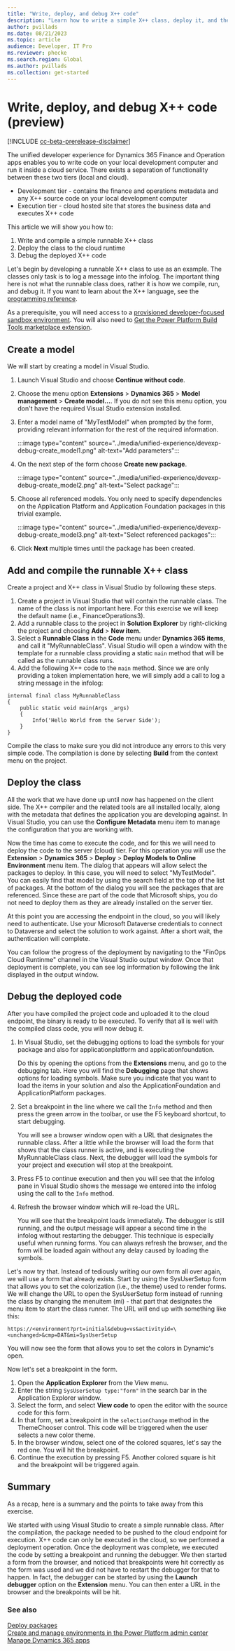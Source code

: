 ```yaml
---
title: "Write, deploy, and debug X++ code"
description: "Learn how to write a simple X++ class, deploy it, and then debug it in the unified developer experience."
author: pvillads
ms.date: 08/21/2023
ms.topic: article
audience: Developer, IT Pro
ms.reviewer: phecke
ms.search.region: Global
ms.author: pvillads
ms.collection: get-started
---
```


# Write, deploy, and debug X++ code (preview)

[!INCLUDE [cc-beta-prerelease-disclaimer](../../includes/cc-beta-prerelease-disclaimer.md)]

The unified developer experience for Dynamics 365 Finance and Operation apps enables you to write code on your local development computer and run it inside a cloud service. There exists a separation of functionality between these two tiers (local and cloud).

 - Development tier - contains the finance and operations metadata and any X++ source code on your local development computer
 - Execution tier - cloud hosted site that stores the business data and executes X++ code

This article we will show you how to:
1. Write and compile a simple runnable X++ class
2. Deploy the class to the cloud runtime
3. Debug the deployed X++ code

Let's begin by developing a runnable X++ class to use as an example. The classes only task is to log a message into the infolog<!--what is this?-->. The important thing here is not what the runnable class does, rather it is how we compile, run, and debug it. If you want to learn about the X++ language, see the [programming reference](/dynamics365/fin-ops-core/dev-itpro/dev-ref/xpp-language-reference).

As a prerequisite, you will need access to a [provisioned developer-focused sandbox environment](../../admin/unified-experience/tutorial-deploy-new-environment-with-ERP-template.md). You will also need to [Get the Power Platform Build Tools marketplace extension](deploy-packages.md#get-the-power-platform-build-tools-marketplace-extension).

## Create a model

We will start by creating a model in Visual Studio.

1. Launch Visual Studio and choose **Continue without code**.
1. Choose the menu option **Extensions** > **Dynamics 365** > **Model management** > **Create model...**. If you do not see this menu option, you don't have the required Visual Studio extension installed.
1. Enter a model name of "MyTestModel" when prompted by the form, providing relevant information for the rest of the required information.

    :::image type="content" source="../media/unified-experience/devexp-debug-create_model1.png" alt-text="Add parameters":::

1. On the next step of the form choose **Create new package**.

    :::image type="content" source="../media/unified-experience/devexp-debug-create_model2.png" alt-text="Select package":::

1. Choose all referenced models. You only need to specify dependencies on the Application Platform and Application Foundation packages in this trivial example.

    :::image type="content" source="../media/unified-experience/devexp-debug-create_model3.png" alt-text="Select referenced packages":::

1. Click **Next** multiple times until the package has been created.

## Add and compile the runnable X++ class

Create a project and X++ class in Visual Studio by following these steps.

1. Create a project in Visual Studio that will contain the runnable class. The name of the class is not important here. For this exercise we will keep the default name (i.e., FinanceOperations3).
1. Add a runnable class to the project in **Solution Explorer** by right-clicking the project and choosing **Add** > **New item**. 
1. Select a **Runnable Class** in the **Code** menu under **Dynamics 365 items**, and call it "MyRunnableClass". Visual Studio will open a window with the template for a runnable class providing a static `main` method that will be called as the runnable class runs.
1. Add the following X++ code to the `main` method. Since we are only providing a token implementation here, we will simply add a call to log a string message in the infolog:

```xpp
internal final class MyRunnableClass
{
    public static void main(Args _args)
    {
        Info('Hello World from the Server Side');
    }
}
``````

Compile the class to make sure you did not introduce any errors to this very simple code. The compilation is done by selecting **Build** from the context menu on the project.

## Deploy the class

All the work that we have done up until now has happened on the client side. The X++ compiler and the related tools are all installed locally, along with the metadata that defines the application you are developing against. In Visual Studio, you can use the **Configure Metadata** menu item to manage the configuration that you are working with.

Now the time has come to execute the code, and for this we will need to deploy the code to the server (cloud) tier. For this operation you will use the **Extension** > **Dynamics 365** > **Deploy** > **Deploy Models to Online Environment** menu item. The dialog that appears will allow select the packages to deploy. In this case, you will need to select "MyTestModel". You can easily find that model by using the search field at the top of the list of packages. At the bottom of the dialog you will see the packages that are referenced. Since these are part of the code that Microsoft ships, you do not need to deploy them as they are already installed on the server tier.

At this point you are accessing the endpoint in the cloud, so you will likely need to authenticate. Use your Microsoft Dataverse credentials to connect to Dataverse and select the solution to work against. After a short wait, the authentication will complete.

You can follow the progress of the deployment by navigating  to the "FinOps Cloud Runtinme" channel in the Visual Studio output window. Once that deployment is complete, you can see log information by following the link displayed in the output window.

## Debug the deployed code

After you have compiled the project code and uploaded it to the cloud endpoint, the binary is ready to be executed. To verify that all is well with the compiled class code, you will now debug it.

1. In Visual Studio, set the debugging options to load the symbols for your package and also for applicationplatform and applicationfoundation.

    Do this by opening the options from the **Extensions** menu, and go to the debugging tab. Here you will find the **Debugging** page that shows options for loading symbols. Make sure you indicate that you want to load the items in your solution and also the ApplicationFoundation and ApplicationPlatform packages.

1. Set a breakpoint in the line where we call the `Info` method and then press the green arrow in the toolbar, or use the F5 keyboard shortcut, to start debugging.

    You will see a browser window open with a URL that designates the runnable class. After a little while the browser will load the form that shows that the class runner is active, and is executing the MyRunnableClass class. Next, the debugger will load the symbols for your project and execution will stop at the breakpoint.

1. Press F5 to continue execution and then you will see that the infolog pane in Visual Studio shows the message we entered into the infolog using the call to the `Info` method.

1. Refresh the browser window which will re-load the URL.

    You will see that the breakpoint loads immediately. The debugger is still running, and the output message will appear a second time in the infolog without restarting the debugger. This technique is especially useful when running forms. You can always refresh the browser, and the form will be loaded again without any delay caused by loading the symbols.

Let's now try that. Instead of tediously writing our own form all over again, we will use a form that already exists. Start by using the SysUserSetup form that allows you to set the colorization (i.e., the theme) used to render forms. We will change the URL to open the SysUserSetup form instead of running the class by changing the menuitem (mi) - that part that designates the menu item to start the class runner. The URL will end up with something like this:

`https://<environment?prt=initial&debug=vs&activityid=\<unchanged>&cmp=DAT&mi=SysUserSetup`

You will now see the form that allows you to set the colors in Dynamic's open. <!--What are you meaning here-->

Now let's set a breakpoint in the form.

1. Open the **Application Explorer** from the View menu.
1. Enter the string `SysUserSetup type:"form"` in the search bar in the Application Explorer window.
1. Select the form, and select **View code** to open the editor with the source code for this form.
1. In that form, set a breakpoint in the `selectionChange` method in the ThemeChooser control. This code will be triggered when the user selects a new color theme.
1. In the browser window, select one of the colored squares, let's say the red one. You will hit the breakpoint.
1. Continue the execution by pressing F5. Another colored square is hit and the breakpoint will be triggered again.

## Summary

As a recap, here is a summary and the points to take away from this exercise.

We started with using Visual Studio to create a simple runnable class. After the compilation, the package needed to be pushed to the cloud endpoint for execution. X++ code can only be executed in the cloud, so we performed a deployment operation. Once the deployment was complete, we executed the code by setting a breakpoint and running the debugger. We then started a form from the browser, and noticed that breakpoints were hit correctly as the form was used and we did not have to restart the debugger for that to happen. In fact, the debugger can be started by using the **Launch debugger** option on the **Extension** menu. You can then enter a URL in the browser and the breakpoints will be hit.

### See also

[Deploy packages](deploy-packages.md)  
[Create and manage environments in the Power Platform admin center](/power-platform/admin/create-environment)  
[Manage Dynamics 365 apps](/power-platform/admin/manage-apps)
